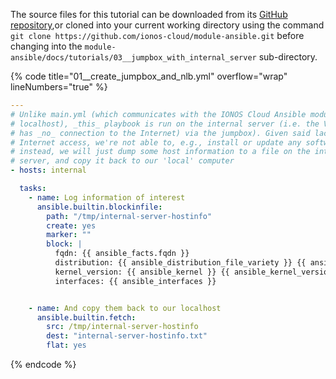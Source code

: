 The source files for this tutorial can be downloaded from its [GitHub repository](https://github.com/ionos-cloud/module-ansible/tree/master/docs/),or cloned into your current working directory using the command `git clone https://github.com/ionos-cloud/module-ansible.git` before changing into the `module-ansible/docs/tutorials/03__jumpbox_with_internal_server` sub-directory.

{% code title="01__create_jumpbox_and_nlb.yml" overflow="wrap" lineNumbers="true" %}
```yml
---
# Unlike main.yml (which communicates with the IONOS Cloud Ansible module via
# localhost), _this_ playbook is run on the internal server (i.e. the VM that
# has _no_ connection to the Internet) via the jumpbox). Given said lack of
# Internet access, we're not able to, e.g., install or update any software, so
# instead, we will just dump some host information to a file on the internal
# server, and copy it back to our 'local' computer
- hosts: internal

  tasks:
    - name: Log information of interest
      ansible.builtin.blockinfile:
        path: "/tmp/internal-server-hostinfo"
        create: yes
        marker: ""
        block: |
          fqdn: {{ ansible_facts.fqdn }}
          distribution: {{ ansible_distribution_file_variety }} {{ ansible_distribution }} {{ ansible_distribution_version }} {{ ansible_distribution_release }}
          kernel_version: {{ ansible_kernel }} {{ ansible_kernel_version }}
          interfaces: {{ ansible_interfaces }}


    - name: And copy them back to our localhost
      ansible.builtin.fetch:
        src: /tmp/internal-server-hostinfo
        dest: "internal-server-hostinfo.txt"
        flat: yes


```
{% endcode %}